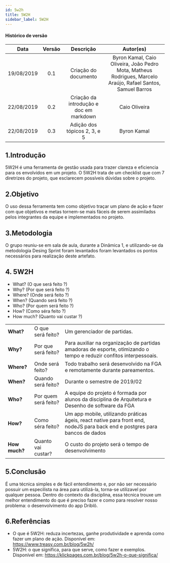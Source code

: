 ```yaml
---
id: 5w2h
title: 5W2H
sidebar_label: 5W2H
---
```


#### Histórico de versão

|    Data    | Versão |                Descrição                |                                                  Autor(es)                                                   |
| :--------: | :----: | :-------------------------------------: | :----------------------------------------------------------------------------------------------------------: |
| 19/08/2019 |  0.1   |          Criação do documento           | Byron Kamal, Caio Oliveira, João Pedro Mota, Matheus Rodrigues, Marcelo Araújo, Rafael Santos, Samuel Barros |
| 22/08/2019 |  0.2   | Criação da introdução e doc em markdown |                                                Caio Oliveira                                                 |
| 22/08/2019 |  0.3   |      Adição dos tópicos 2, 3, e 5       |                                                 Byron Kamal                                                  |

## 1.Introdução

5W2H é uma ferramenta de gestão usada para trazer clareza e eficiencia para os envolvidos em um projeto.
O 5W2H trata de um checklist que com 7 diretrizes do projeto, que esclarecem possíveis dúvidas sobre o projeto.

## 2.Objetivo

O uso dessa ferramenta tem como objetivo traçar um plano de ação e fazer com que objetivos e metas tornem-se mais fáceis de serem assimiladss pelos integrantes da equipe e implementados no projeto.

## 3.Metodologia

O grupo reuniu-se em sala de aula, durante a Dinâmica 1, e utilizando-se da metodologia Desing Sprint foram levantados foram levantados os pontos necessários para realização deste artefato.

## 4. 5W2H

- What? (O que será feito ?)
- Why? (Por que será feito ?)
- Where? (Onde será feito ?)
- When? (Quando será feito ?)
- Who? (Por quem será feito ?)
- How? (Como séra feito ?)
- How much? (Quanto vai custar ?)

|               |                      |                                                                                                                             |
| ------------- | -------------------- | --------------------------------------------------------------------------------------------------------------------------- |
| **What?**     | O que será feito?    | Um gerenciador de partidas.                                                                                                 |
| **Why?**      | Por que será feito?  | Para auxiliar na organização de partidas amadoras de esporte, otimizando o tempo e reduzir confitos interpessoais.          |
| **Where?**    | Onde será feito?     | Todo trabalho será desenvolvido na FGA e remotamente durante pareamentos.                                                   |
| **When?**     | Quando será feito?   | Durante o semestre de 2019/02                                                                                               |
| **Who?**      | Por quem será feito? | A equipe do projeto é formada por alunos da disciplina de Arquitetura e Desenho de software da FGA                          |
| **How?**      | Como séra feito?     | Um app mobile, utilizando práticas ágeis, react native para front end, nodeJS para back end e postgres para bancos de dados |
| **How much?** | Quanto vai custar?   | O custo do projeto será o tempo de desenvolvimento                                                                          |

## 5.Conclusão

É uma técnica simples e de fácil entendimento e, por não ser necessário possuir um especilista na área para utilizá-la, torna-se utilizavel por qualquer pessoa.
Dentro do contexto da disciplina, essa técnica trouxe um melhor entendimento do que é preciso fazer e como para resolver nosso problema: o desenvolvimento do app Driblô.

## 6.Referências

- O que é 5W2H: reduza incertezas, ganhe produtividade e aprenda como fazer um plano de ação. Disponível em: https://www.treasy.com.br/blog/5w2h/
- 5W2H: o que significa, para que serve, como fazer e exemplos. Disponível em: https://klickpages.com.br/blog/5w2h-o-que-significa/
